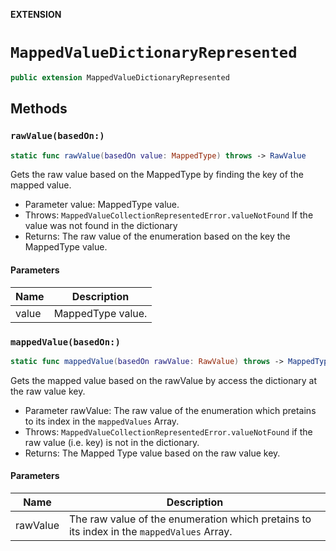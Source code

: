 **EXTENSION**

# `MappedValueDictionaryRepresented`
```swift
public extension MappedValueDictionaryRepresented
```

## Methods
### `rawValue(basedOn:)`

```swift
static func rawValue(basedOn value: MappedType) throws -> RawValue
```

Gets the raw value based on the MappedType by finding the key of the mapped value.
- Parameter value: MappedType value.
- Throws: `MappedValueCollectionRepresentedError.valueNotFound`
  If the value was not found in the dictionary
- Returns:
  The raw value of the enumeration
  based on the key the MappedType value.

#### Parameters

| Name | Description |
| ---- | ----------- |
| value | MappedType value. |

### `mappedValue(basedOn:)`

```swift
static func mappedValue(basedOn rawValue: RawValue) throws -> MappedType
```

Gets the mapped value based on the rawValue
by access the dictionary at the raw value key.
- Parameter rawValue: The raw value of the enumeration
  which pretains to its index in the `mappedValues` Array.
- Throws: `MappedValueCollectionRepresentedError.valueNotFound`
  if the raw value (i.e. key) is not in the dictionary.
- Returns:
  The Mapped Type value based on the raw value key.

#### Parameters

| Name | Description |
| ---- | ----------- |
| rawValue | The raw value of the enumeration which pretains to its index in the `mappedValues` Array. |